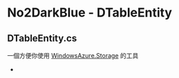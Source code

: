 # No2DarkBlue - DTableEntity

DTableEntity.cs 
----
一個方便你使用 [WindowsAzure.Storage](https://www.nuget.org/packages/WindowsAzure.Storage/) 的工具

- 


